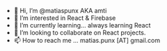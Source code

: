 - 👋 Hi, I’m @matiaspunx AKA amti
- 👀 I’m interested in React & Firebase
- 🌱 I’m currently learning... always learning React
- 💞️ I’m looking to collaborate on React projects.
- 📫 How to reach me ... matias.punx [AT] gmail.com

<!---
matiaspunx/matiaspunx is a ✨ special ✨ repository because its `README.md` (this file) appears on your GitHub profile.
You can click the Preview link to take a look at your changes.
--->
